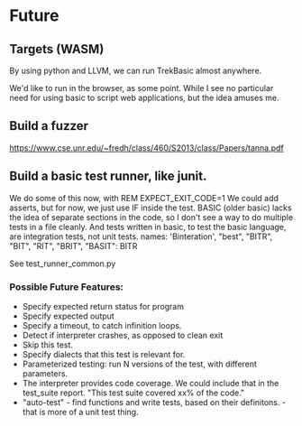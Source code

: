 # Future

## Targets (WASM)
By using python and LLVM, we can run TrekBasic almost anywhere. 

We'd like to run in the browser, as some point. While I see no particular need for using basic to script web applications, but 
the idea amuses me. 

## Build a fuzzer

https://www.cse.unr.edu/~fredh/class/460/S2013/class/Papers/tanna.pdf

## Build a basic test runner, like junit.

We do some of this now, with REM EXPECT_EXIT_CODE=1
We could add asserts, but for now, we just use IF inside the test.
BASIC (older basic) lacks the idea of separate sections in the code, so I don't see 
a way to do multiple tests in a file cleanly.
And tests written in basic, to test the basic language,  are integration tests, not unit tests.
names: 'Binteration', "best", "BITR", "BIT", "RIT", "BRIT", "BASIT": BITR

See test_runner_common.py

### Possible Future Features:

* Specify expected return status for program
* Specify expected output
* Specify a timeout, to catch infinition loops.
* Detect if interpreter crashes, as opposed to clean exit
* Skip this test.
* Specify dialects that this test is relevant for.
* Parameterized testing: run N versions of the test, with different parameters.
* The interpreter provides code coverage. We could include that in the test_suite report.
    "This test suite covered xx% of the code."
* "auto-test" - find functions and write tests, based on their definitons. - that is more of a unit test thing.

 
